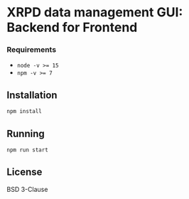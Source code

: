 # XRPD data management GUI: Backend for Frontend

### Requirements

- `node -v >= 15`
- `npm -v >= 7`

## Installation

```bash
npm install
```

## Running

```bash
npm run start
```

## License

BSD 3-Clause
